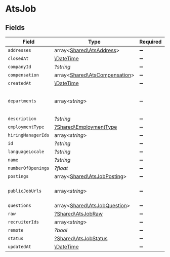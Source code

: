 # AtsJob


## Fields

| Field                                                                   | Type                                                                    | Required                                                                | Description                                                             |
| ----------------------------------------------------------------------- | ----------------------------------------------------------------------- | ----------------------------------------------------------------------- | ----------------------------------------------------------------------- |
| `addresses`                                                             | array<[Shared\AtsAddress](../../Models/Shared/AtsAddress.md)>           | :heavy_minus_sign:                                                      | N/A                                                                     |
| `closedAt`                                                              | [\DateTime](https://www.php.net/manual/en/class.datetime.php)           | :heavy_minus_sign:                                                      | N/A                                                                     |
| `companyId`                                                             | *?string*                                                               | :heavy_minus_sign:                                                      | N/A                                                                     |
| `compensation`                                                          | array<[Shared\AtsCompensation](../../Models/Shared/AtsCompensation.md)> | :heavy_minus_sign:                                                      | N/A                                                                     |
| `createdAt`                                                             | [\DateTime](https://www.php.net/manual/en/class.datetime.php)           | :heavy_minus_sign:                                                      | N/A                                                                     |
| `departments`                                                           | array<*string*>                                                         | :heavy_minus_sign:                                                      | The names of the departments/divisions that this job belongs to         |
| `description`                                                           | *?string*                                                               | :heavy_minus_sign:                                                      | N/A                                                                     |
| `employmentType`                                                        | [?Shared\EmploymentType](../../Models/Shared/EmploymentType.md)         | :heavy_minus_sign:                                                      | N/A                                                                     |
| `hiringManagerIds`                                                      | array<*string*>                                                         | :heavy_minus_sign:                                                      | N/A                                                                     |
| `id`                                                                    | *?string*                                                               | :heavy_minus_sign:                                                      | N/A                                                                     |
| `languageLocale`                                                        | *?string*                                                               | :heavy_minus_sign:                                                      | N/A                                                                     |
| `name`                                                                  | *?string*                                                               | :heavy_minus_sign:                                                      | N/A                                                                     |
| `numberOfOpenings`                                                      | *?float*                                                                | :heavy_minus_sign:                                                      | N/A                                                                     |
| `postings`                                                              | array<[Shared\AtsJobPosting](../../Models/Shared/AtsJobPosting.md)>     | :heavy_minus_sign:                                                      | Public job postings                                                     |
| `publicJobUrls`                                                         | array<*string*>                                                         | :heavy_minus_sign:                                                      | URLs for pages containing public listings for the job                   |
| `questions`                                                             | array<[Shared\AtsJobQuestion](../../Models/Shared/AtsJobQuestion.md)>   | :heavy_minus_sign:                                                      | N/A                                                                     |
| `raw`                                                                   | [?Shared\AtsJobRaw](../../Models/Shared/AtsJobRaw.md)                   | :heavy_minus_sign:                                                      | N/A                                                                     |
| `recruiterIds`                                                          | array<*string*>                                                         | :heavy_minus_sign:                                                      | N/A                                                                     |
| `remote`                                                                | *?bool*                                                                 | :heavy_minus_sign:                                                      | N/A                                                                     |
| `status`                                                                | [?Shared\AtsJobStatus](../../Models/Shared/AtsJobStatus.md)             | :heavy_minus_sign:                                                      | N/A                                                                     |
| `updatedAt`                                                             | [\DateTime](https://www.php.net/manual/en/class.datetime.php)           | :heavy_minus_sign:                                                      | N/A                                                                     |